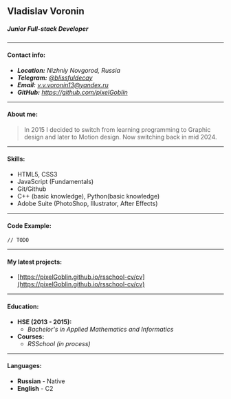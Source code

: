 ## Vladislav Voronin
##### Junior Full-stack Developer
___
#### Contact info:
* ***Location:** Nizhniy Novgorod, Russia*
* ***Telegram:** [@blissfuldecay](https://t.me/blissfuldecay)*
* ***Email:** [v.v.voronin13@yandex.ru](mailto:v.v.voronin13@yandex.ru)*
* ***GitHub:** https://github.com/pixelGoblin*
___
#### About me:
> In 2015 I decided to switch from learning programming to Graphic design and later to Motion design. Now switching back in mid 2024.
___
#### Skills:
* HTML5, CSS3
* JavaScript (Fundamentals)
* Git/Github
* C++ (basic knowledge), Python(basic knowledge)
* Adobe Suite (PhotoShop, Illustrator, After Effects)

___
#### Code Example:
```
// TODO
```
___
#### My latest projects:
* [https://pixelGoblin.github.io/rsschool-cv/cv](https://pixelGoblin.github.io/rsschool-cv/cv)

___
#### Education:
* **HSE (2013 - 2015):**
  - *Bachelor's in Applied Mathematics and Informatics*
* **Courses:**
  - *RSSchool (in process)*
___
#### Languages:
* **Russian** - Native
* **English** - C2